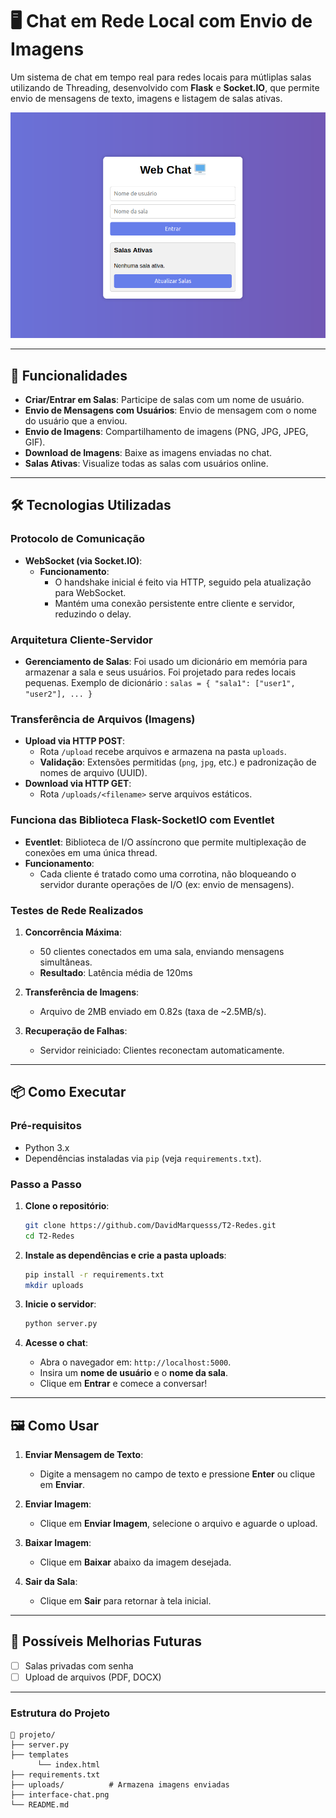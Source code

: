 
# 🖥️ Chat em Rede Local com Envio de Imagens

Um sistema de chat em tempo real para redes locais para mútliplas salas utilizando de Threading, desenvolvido com **Flask** e **Socket.IO**, que permite envio de mensagens de texto, imagens e listagem de salas ativas.

![Captura de Tela do Chat](interface.png)  

---

## 🚀 Funcionalidades

- **Criar/Entrar em Salas**: Participe de salas com um nome de usuário.
- **Envio de Mensagens com Usuários**: Envio de mensagem com o nome do usuário que a enviou.
- **Envio de Imagens**: Compartilhamento de imagens (PNG, JPG, JPEG, GIF).
- **Download de Imagens**: Baixe as imagens enviadas no chat.
- **Salas Ativas**: Visualize todas as salas com usuários online.

---

## 🛠️ Tecnologias Utilizadas

### **Protocolo de Comunicação**  
- **WebSocket (via Socket.IO)**:   
  - **Funcionamento**:  
    - O handshake inicial é feito via HTTP, seguido pela atualização para WebSocket.  
    - Mantém uma conexão persistente entre cliente e servidor, reduzindo o delay.  

### **Arquitetura Cliente-Servidor**  
- **Gerenciamento de Salas**: Foi usado um dicionário em memória para armazenar a sala e seus usuários. Foi projetado para redes locais pequenas. Exemplo de dicionário : `salas = { "sala1": ["user1", "user2"], ... }`  

### **Transferência de Arquivos (Imagens)**  
- **Upload via HTTP POST**:  
  - Rota `/upload` recebe arquivos e armazena na pasta `uploads`.  
  - **Validação**: Extensões permitidas (`png`, `jpg`, etc.) e padronização de nomes de arquivo (UUID).  
- **Download via HTTP GET**:  
  - Rota `/uploads/<filename>` serve arquivos estáticos.

### Funciona das Biblioteca Flask-SocketIO com Eventlet 
  - **Eventlet**: Biblioteca de I/O assíncrono que permite multiplexação de conexões em uma única thread.  
  - **Funcionamento**:  
    - Cada cliente é tratado como uma corrotina, não bloqueando o servidor durante operações de I/O (ex: envio de mensagens).   
  

###  Testes de Rede Realizados  

1. **Concorrência Máxima**:  
   - 50 clientes conectados em uma sala, enviando mensagens simultâneas.  
   - **Resultado**: Latência média de 120ms  

2. **Transferência de Imagens**:  
   - Arquivo de 2MB enviado em 0.82s (taxa de ~2.5MB/s).  

3. **Recuperação de Falhas**:  
   - Servidor reiniciado: Clientes reconectam automaticamente.  

---


## 📦 Como Executar

### Pré-requisitos
- Python 3.x
- Dependências instaladas via `pip` (veja `requirements.txt`).

### Passo a Passo

1. **Clone o repositório**:
   ```bash
   git clone https://github.com/DavidMarquesss/T2-Redes.git
   cd T2-Redes
   ```

2. **Instale as dependências e crie a pasta uploads**:
   ```bash
   pip install -r requirements.txt
   mkdir uploads
   ```

4. **Inicie o servidor**:
   ```bash
   python server.py
   ```

5. **Acesse o chat**:
   - Abra o navegador em: `http://localhost:5000`.
   - Insira um **nome de usuário** e o **nome da sala**.
   - Clique em **Entrar** e comece a conversar!

---

## 🖼️ Como Usar

1. **Enviar Mensagem de Texto**:
   - Digite a mensagem no campo de texto e pressione **Enter** ou clique em **Enviar**.

2. **Enviar Imagem**:
   - Clique em **Enviar Imagem**, selecione o arquivo e aguarde o upload.

3. **Baixar Imagem**:
   - Clique em **Baixar** abaixo da imagem desejada.

4. **Sair da Sala**:
   - Clique em **Sair** para retornar à tela inicial.

---

## 🔮  Possíveis Melhorias Futuras

- [ ] Salas privadas com senha
- [ ] Upload de arquivos (PDF, DOCX)

---

### Estrutura do Projeto
```
📁 projeto/
├── server.py
├── templates
      └── index.html
├── requirements.txt
├── uploads/          # Armazena imagens enviadas
├── interface-chat.png 
└── README.md
``` 